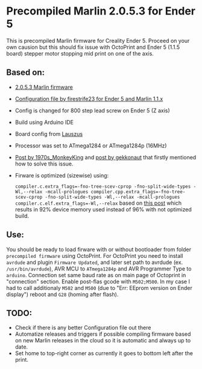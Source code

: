 # Precompiled Marlin 2.0.5.3 for Ender 5
This is precompiled Marlin firmware for Creality Ender 5. Proceed on your own causion but this should fix issue with OctoPrint and Ender 5 (1.1.5 board) stepper motor stopping mid print on one of the axis.

## Based on:

* [2.0.5.3 Marlin firmware](https://github.com/MarlinFirmware/Marlin)
* [Configuration file by firestrife23 for Ender 5 and Marlin 1.1.x](https://github.com/firestrife23/ender-5-marlin)
* Config is changed for 800 step lead screw on Ender 5 (Z axis)
* Build using Arduino IDE
* Board config from [Lauszus](https://github.com/Lauszus/Sanguino)
* Processor was set to ATmega1284 or ATmega1284p (16MHz)
* [Post by 1970s_MonkeyKing](https://www.reddit.com/r/ender3/comments/cdlvmm/modified_marlin_119bugfix_fixes_the_s3d_print/) and [post by gekkonaut](https://www.reddit.com/r/ender5/comments/e4q3ry/yaxis_lockup_ender_5_pro_silent_board_115_marlin/) that firstly mentioned how to solve this issue.
* Firware is optimized (sizewise) using:
  
  `compiler.c.extra_flags=-fno-tree-scev-cprop -fno-split-wide-types -Wl,--relax -mcall-prologues
compiler.cpp.extra_flags=-fno-tree-scev-cprop -fno-split-wide-types -Wl,--relax -mcall-prologues
compiler.c.elf.extra_flags=-Wl,--relax` based on [this post](http://www.do-it-neat.com/install-marlin-1-1-9-at-your-creality-ender-5/) which results in 92% device memory used instead of 96% with not optimized build.

## Use:

You should be ready to load firware with or without bootloader from folder `precompiled firmware` using OctoPrint.
For OctoPrint you need to install `avrdude` and plugin `Firmware Updated`, and later set path to avrdude (ex. `/usr/bin/avrdude`), AVR MCU to `ATmega1284p` and AVR Programmer Type to `arduino`. Connection set same baud rate as on main page of Octoprint in "connection" section. Enable post-flas gcode with `M502;M500`.
In my case I had to call additionaly `M502` and `M500` (due to "Err: EEprom version on Ender display") reboot and `G28` (homing after flash). 


## TODO:

* Check if there is any better Configuration file out there
* Automatize releases and triggers if possible compiling firmware based on new Marlin releases in the cloud so it is automatic and always up to date.
* Set home to top-right corner as currently it goes to bottom left after the print.
